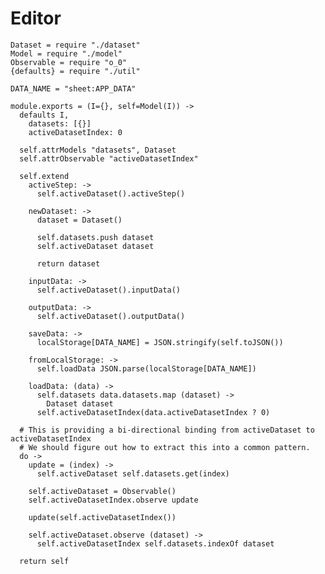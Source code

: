 Editor
======

    Dataset = require "./dataset"
    Model = require "./model"
    Observable = require "o_0"
    {defaults} = require "./util"

    DATA_NAME = "sheet:APP_DATA"

    module.exports = (I={}, self=Model(I)) ->
      defaults I,
        datasets: [{}]
        activeDatasetIndex: 0

      self.attrModels "datasets", Dataset
      self.attrObservable "activeDatasetIndex"

      self.extend
        activeStep: ->
          self.activeDataset().activeStep()

        newDataset: ->
          dataset = Dataset()

          self.datasets.push dataset
          self.activeDataset dataset

          return dataset

        inputData: ->
          self.activeDataset().inputData()

        outputData: ->
          self.activeDataset().outputData()

        saveData: ->
          localStorage[DATA_NAME] = JSON.stringify(self.toJSON())

        fromLocalStorage: ->
          self.loadData JSON.parse(localStorage[DATA_NAME])

        loadData: (data) ->
          self.datasets data.datasets.map (dataset) ->
            Dataset dataset
          self.activeDatasetIndex(data.activeDatasetIndex ? 0)

      # This is providing a bi-directional binding from activeDataset to activeDatasetIndex
      # We should figure out how to extract this into a common pattern.
      do ->
        update = (index) ->
          self.activeDataset self.datasets.get(index)

        self.activeDataset = Observable()
        self.activeDatasetIndex.observe update

        update(self.activeDatasetIndex())

        self.activeDataset.observe (dataset) ->
          self.activeDatasetIndex self.datasets.indexOf dataset

      return self
